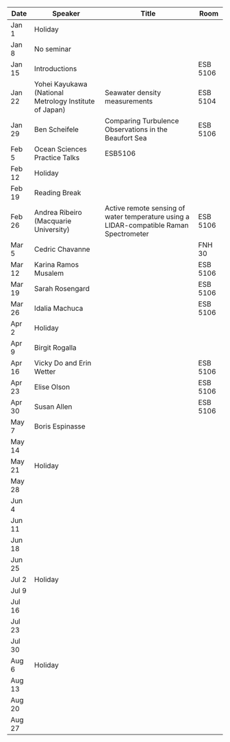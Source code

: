 Date    |   Speaker                                                 |   Title                                                                                   |   Room
--------|-----------------------------------------------------------|-------------------------------------------------------------------------------------------|-----------
Jan 1   |   Holiday                                                 |                                                                                           |
Jan 8   |   No seminar                                              |                                                                                           |
Jan 15  |   Introductions                                           |                                                                                           |   ESB 5106
Jan 22  |   Yohei Kayukawa (National Metrology Institute of Japan)  |   Seawater density measurements                                                           |   ESB 5104
Jan 29  |   Ben Scheifele                                           |   Comparing Turbulence Observations in the Beaufort Sea                                   |   ESB 5106
Feb 5   |   Ocean Sciences Practice Talks                           |   ESB5106                                                                                 |
Feb 12  |   Holiday                                                 |                                                                                           |
Feb 19  |   Reading Break                                           |                                                                                           |
Feb 26  |   Andrea Ribeiro (Macquarie University)                   |   Active remote sensing of water temperature using a LIDAR-compatible Raman Spectrometer  |   ESB 5106
Mar 5   |   Cedric Chavanne                                         |                                                                                           |   FNH 30
Mar 12  |   Karina Ramos Musalem                                    |                                                                                           |   ESB 5106
Mar 19  |   Sarah Rosengard                                         |                                                                                           |   ESB 5106
Mar 26  |   Idalia Machuca                                          |                                                                                           |   ESB 5106
Apr 2   |   Holiday                                                 |                                                                                           |
Apr 9   |   Birgit Rogalla                                          |                                                                                           |
Apr 16  |   Vicky Do and Erin Wetter                                |                                                                                           |   ESB 5106
Apr 23  |   Elise Olson                                             |                                                                                           |   ESB 5106
Apr 30  |   Susan Allen                                             |                                                                                           |   ESB 5106
May 7   |   Boris Espinasse                                         |                                                                                           |
May 14  |                                                           |                                                                                           |
May 21  |   Holiday                                                 |                                                                                           |
May 28  |                                                           |                                                                                           |
Jun 4   |                                                           |                                                                                           |
Jun 11  |                                                           |                                                                                           |
Jun 18  |                                                           |                                                                                           |
Jun 25  |                                                           |                                                                                           |
Jul 2   |   Holiday                                                 |                                                                                           |
Jul 9   |                                                           |                                                                                           |
Jul 16  |                                                           |                                                                                           |
Jul 23  |                                                           |                                                                                           |
Jul 30  |                                                           |                                                                                           |
Aug 6   |   Holiday                                                 |                                                                                           |
Aug 13  |                                                           |                                                                                           |
Aug 20  |                                                           |                                                                                           |
Aug 27  |                                                           |                                                                                           |
